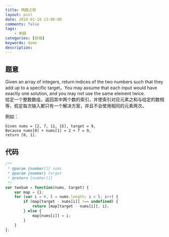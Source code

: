 ```yaml
---
title: 两数之和
layout: post
date: 2018-01-18 13:06:00
comments: false
tags: 
    - 刷题
categories: [前端]
keywords: demo
description: 
---
```

## 题意 
Given an array of integers, return indices of the two numbers such that they add up to a specific target，You may assume that each input would have exactly one solution, and you may not use the same element twice.   
给定一个整数数组，返回其中两个数的索引，并使索引对应元素之和与给定的数相等，假定每次输入都只有一个解决方案，并且不会使用相同的元素两次。     

<!--more-->

例如：
```
Given nums = [2, 7, 11, 15], target = 9,
Because nums[0] + nums[1] = 2 + 7 = 9,
return [0, 1].
```
## 代码

``` javascript
/**
 * @param {number[]} nums
 * @param {number} target
 * @return {number[]}
 */
var twoSum = function(nums, target) {
    var map = {};
    for (var i = 0, l = nums.length; i < l; i++) {
        if (map[target - nums[i]] !== undefined) {
            return [map[target - nums[i]], i];
        } else {
            map[nums[i]] = i;
        }
    }
};
```
<!-- ## 在线演示
<script async src="//jsfiddle.net/duqing/g6wLLesw/embed/js,html,css,result/dark/"></script> -->



